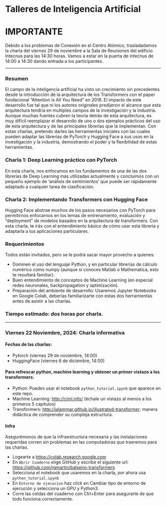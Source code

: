 # Talleres de Inteligencia Artificial

# IMPORTANTE

Debido a los problemas de Conexión en el Centro Atómico, trasladadamos la charla del viernes 29 de noviembre a la Sala de Reuniones del edificio Intecnus para las 14:30 horas. Vamos a estar en la puerta de intecnus de 14:00 a 14:30 dando entrada a los participantes.

---

### Resumen

El campo de la inteligencia artificial ha visto un crecimiento sin precedentes desde la introducción de la arquitectura de los Transformers con el paper fundacional “Attention is All You Need” en 2018. El impacto de este desarrollo fue tal que ni los autores originales predijeron el alcance que esta arquitectura tendría en multiples campos de la investigación y la industria. Aunque muchas fuentes cubren la teoría detrás de esta arquitectura, es muy difícil reemplazar el desarrollo de uno o dos ejemplos prácticos del uso de esta arquitectura y de las principales librerías que la implementan. Con estas charlas, pretendo darles las herramientas iniciales con las cuales pueden adaptar las librerías de PyTorch y Hugging Face a sus usos en la investigación y la industria, demostrando el poder y la flexibilidad de estas herramientas.

### Charla 1: Deep Learning práctico con PyTorch

En esta charla, nos enfocamos en los fundamentos de una de las dos librerías de Deep Learning más utilizadas actualmente y concluimos con un pequeño ejemplo de ‘análisis de sentimientos’ que puede ser rápidamente adaptado a cualquier tarea de clasificación.

### Charla 2: Implementando Transformers con Hugging Face

Hugging Face abstrae muchos de los pasos necesarios con PyTorch para permitirnos enfocarnos en los temas de entrenamiento, evaluación y “deployment” de modelos basados en la arquitectura de transformers. Con esta charla, te irás con el entendimiento básico de cómo usar esta librería y adaptarla a tus aplicaciones particulares.

### Requerimientos

Todos están invitados, pero se le podrá sacar mayor provecho a quienes:

- Dominen el uso del lenguaje Python, y en particular librerías de cálculo numérico como numpy (aunque si conoces Matlab o Mathematica, esto te resultará familiar).
- Buen entendimiento de conceptos de Machine Learning (en especial redes neuronales, backpropagation y optimización).
- Preparación del ambiente de desarrollo: Usaremos Jupyter Notebooks en Google Colab, deberías familiarizarte con estas dos herramientas antes de asistir a las charlas.

### Tiempo estimado: dos horas por charla.

---

### Viernes 22 Noviembre, 2024: Charla informativa

#### Fechas de las charlas:

- Pytorch (viernes 29 de noviembre, 14:00)
- HuggingFace (viernes 6 de diciembre, 14:00)

#### Para refrescar python, machine learning y obtener un primer vistazo a los transformers.

- Python: Puedes usar el notebook `python_tutorial.ipynb` que aparece en este repo.
- Machine Learning: http://ciml.info/ (échale un vistazo al menos a los primeros 5 capítulos)
- Transformers: http://jalammar.github.io/illustrated-transformer: manera didáctica de comprender su compleja estructura.

#### Infra

Asegurémonos de que la infraestructura necesaria y las instalaciones requeridas corren sin problemas en las computadoras que traeremos para las charlas.

- Logearte a https://colab.research.google.com
- En `Abrir Cuaderno` elige GitHub y escribe el siguiente url: https://github.com/rgmartin/balseiro-transformers
- Selecciona el notebook que usaremos en la charla, por ahora usa `python_tutorial.ipynb`
- En `Entorno de ejecucion` haz click en Cambiar tipo de entorno de ejecución y selecciona un GPU y Python3.
- Corre las celdas del cuaderno con Ctrl+Enter para asegurarte de que todo funciona correctamente.
